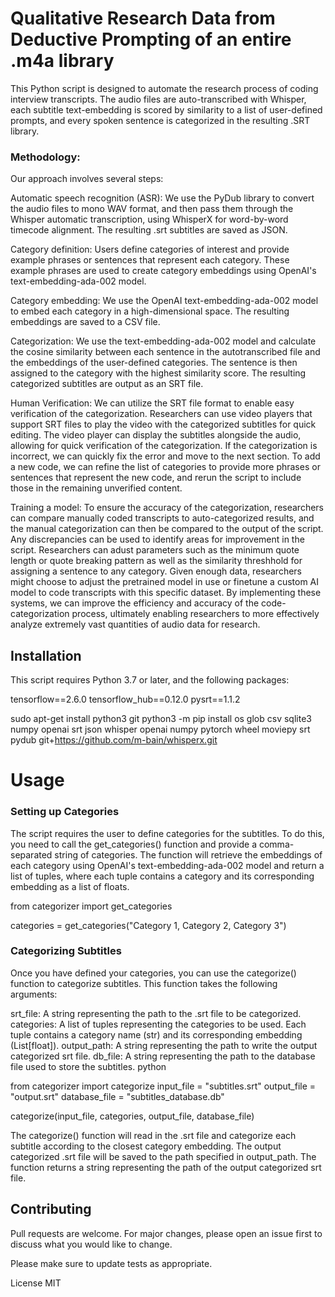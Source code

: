 # Qualitative Research Data from Deductive Prompting of an entire .m4a library

This Python script is designed to automate the research process of coding interview transcripts. The audio files are auto-transcribed with Whisper, each subtitle text-embedding is scored by similarity to a list of user-defined prompts, and every spoken sentence is categorized in the resulting .SRT library.

### Methodology:
Our approach involves several steps:

Automatic speech recognition (ASR): We use the PyDub library to convert the audio files to mono WAV format, and then pass them through the Whisper automatic transcription, using WhisperX for word-by-word timecode alignment. The resulting .srt subtitles are saved as JSON.

Category definition: Users define categories of interest and provide example phrases or sentences that represent each category. These example phrases are used to create category embeddings using OpenAI's text-embedding-ada-002 model.

Category embedding: We use the OpenAI text-embedding-ada-002 model to embed each category in a high-dimensional space. The resulting embeddings are saved to a CSV file.

Categorization: We use the text-embedding-ada-002 model and calculate the cosine similarity between each sentence in the autotranscribed file and the embeddings of the user-defined categories. The sentence is then assigned to the category with the highest similarity score. The resulting categorized subtitles are output as an SRT file.

Human Verification: We can utilize the SRT file format to enable easy verification of the categorization. Researchers can use video players that support SRT files to play the video with the categorized subtitles for quick editing. The video player can display the subtitles alongside the audio, allowing for quick verification of the categorization. If the categorization is incorrect, we can quickly fix the error and move to the next section. To add a new code, we can refine the list of categories to provide more phrases or sentences that represent the new code, and rerun the script to include those in the remaining unverified content.

Training a model: To ensure the accuracy of the categorization, researchers can compare manually coded transcripts to auto-categorized results, and the manual categorization can then be compared to the output of the script. Any discrepancies can be used to identify areas for improvement in the script. Researchers can adust parameters such as the minimum quote length or quote breaking pattern as well as the similarity threshhold for assigning a sentence to any category.  Given enough data, researchers might choose to adjust the pretrained model in use or finetune a custom AI model to code transcripts with this specific dataset. By implementing these systems, we can improve the efficiency and accuracy of the code-categorization process, ultimately enabling researchers to more effectively analyze extremely vast quantities of audio data for research.


## Installation
This script requires Python 3.7 or later, and the following packages:

tensorflow==2.6.0
tensorflow_hub==0.12.0
pysrt==1.1.2

  sudo apt-get install python3 git 
  python3 -m pip install  os glob csv sqlite3 numpy openai srt json whisper openai numpy pytorch wheel moviepy srt pydub  git+https://github.com/m-bain/whisperx.git


# Usage
### Setting up Categories
The script requires the user to define categories for the subtitles. To do this, you need to call the get_categories() function and provide a comma-separated string of categories. The function will retrieve the embeddings of each category using OpenAI's text-embedding-ada-002 model and return a list of tuples, where each tuple contains a category and its corresponding embedding as a list of floats.

  from categorizer import get_categories

  categories = get_categories("Category 1, Category 2, Category 3")


### Categorizing Subtitles
Once you have defined your categories, you can use the categorize() function to categorize subtitles. This function takes the following arguments:

srt_file: A string representing the path to the .srt file to be categorized.
categories: A list of tuples representing the categories to be used. Each tuple contains a category name (str) and its corresponding embedding (List[float]).
output_path: A string representing the path to write the output categorized srt file.
db_file: A string representing the path to the database file used to store the subtitles.
python

  from categorizer import categorize
  input_file = "subtitles.srt"
  output_file = "output.srt"
  database_file = "subtitles_database.db"

  categorize(input_file, categories, output_file, database_file)

The categorize() function will read in the .srt file and categorize each subtitle according to the closest category embedding. The output categorized .srt file will be saved to the path specified in output_path. The function returns a string representing the path of the output categorized srt file.

## Contributing
Pull requests are welcome. For major changes, please open an issue first to discuss what you would like to change.

Please make sure to update tests as appropriate.

License
MIT

